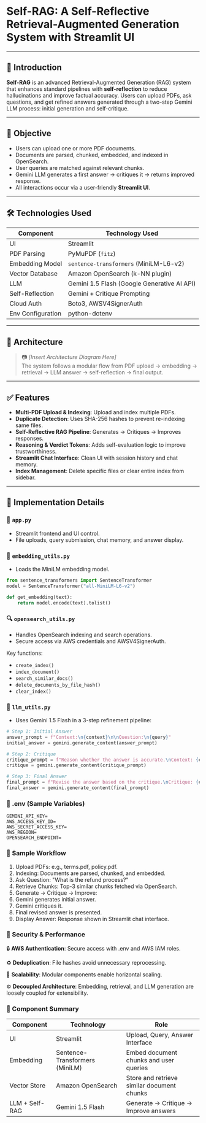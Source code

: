 # Self-RAG: A Self-Reflective Retrieval-Augmented Generation System with Streamlit UI

---

## 🧠 Introduction

**Self-RAG** is an advanced Retrieval-Augmented Generation (RAG) system that enhances standard pipelines with **self-reflection** to reduce hallucinations and improve factual accuracy. Users can upload PDFs, ask questions, and get refined answers generated through a two-step Gemini LLM process: initial generation and self-critique.

---

## 🎯 Objective

- Users can upload one or more PDF documents.
- Documents are parsed, chunked, embedded, and indexed in OpenSearch.
- User queries are matched against relevant chunks.
- Gemini LLM generates a first answer → critiques it → returns improved response.
- All interactions occur via a user-friendly **Streamlit UI**.

---

## 🛠️ Technologies Used

| Component          | Technology Used                                |
|--------------------|-------------------------------------------------|
| UI                 | Streamlit                                       |
| PDF Parsing        | PyMuPDF (`fitz`)                                |
| Embedding Model    | `sentence-transformers` (MiniLM-L6-v2)          |
| Vector Database    | Amazon OpenSearch (k-NN plugin)                 |
| LLM                | Gemini 1.5 Flash (Google Generative AI API)     |
| Self-Reflection    | Gemini + Critique Prompting                     |
| Cloud Auth         | Boto3, AWSV4SignerAuth                          |
| Env Configuration  | python-dotenv                                   |

---

## 🧱 Architecture

> 📷 _[Insert Architecture Diagram Here]_  
The system follows a modular flow from PDF upload → embedding → retrieval → LLM answer → self-reflection → final output.

---

## ✅ Features

- **Multi-PDF Upload & Indexing**: Upload and index multiple PDFs.
- **Duplicate Detection**: Uses SHA-256 hashes to prevent re-indexing same files.
- **Self-Reflective RAG Pipeline**: Generates → Critiques → Improves responses.
- **Reasoning & Verdict Tokens**: Adds self-evaluation logic to improve trustworthiness.
- **Streamlit Chat Interface**: Clean UI with session history and chat memory.
- **Index Management**: Delete specific files or clear entire index from sidebar.

---

## 🧩 Implementation Details

### 📄 `app.py`

- Streamlit frontend and UI control.
- File uploads, query submission, chat memory, and answer display.

### 🧠 `embedding_utils.py`

- Loads the MiniLM embedding model. 

```python
from sentence_transformers import SentenceTransformer
model = SentenceTransformer("all-MiniLM-L6-v2")

def get_embedding(text):
    return model.encode(text).tolist()
```

### 🔍 `opensearch_utils.py`

- Handles OpenSearch indexing and search operations. 
- Secure access via AWS credentials and AWSV4SignerAuth.

Key functions:

- ```create_index()```
- ```index_document()```
- ```search_similar_docs()```
- ```delete_documents_by_file_hash()```
- ```clear_index()```

### 🤖 `llm_utils.py`

- Uses Gemini 1.5 Flash in a 3-step refinement pipeline:

```python
# Step 1: Initial Answer
answer_prompt = f"Context:\n{context}\n\nQuestion:\n{query}"
initial_answer = gemini.generate_content(answer_prompt)

# Step 2: Critique
critique_prompt = f"Reason whether the answer is accurate.\nContext: {context}\nAnswer: {initial_answer}"
critique = gemini.generate_content(critique_prompt)

# Step 3: Final Answer
final_prompt = f"Revise the answer based on the critique.\nCritique: {critique}\nAnswer: {initial_answer}"
final_answer = gemini.generate_content(final_prompt)
```

### 🔐 .env (Sample Variables)

```text
GEMINI_API_KEY=
AWS_ACCESS_KEY_ID=
AWS_SECRET_ACCESS_KEY=
AWS_REGION=
OPENSEARCH_ENDPOINT=
```

### 🔄 Sample Workflow

1. Upload PDFs: e.g., terms.pdf, policy.pdf.
2. Indexing: Documents are parsed, chunked, and embedded.
3. Ask Question: "What is the refund process?"
4. Retrieve Chunks: Top-3 similar chunks fetched via OpenSearch.
5. Generate → Critique → Improve:
6.   Gemini generates initial answer.
7.   Gemini critiques it.
8.   Final revised answer is presented.
9. Display Answer: Response shown in Streamlit chat interface.

### 🔐 Security & Performance

🔒 **AWS Authentication**: Secure access with .env and AWS IAM roles. 

♻️ **Deduplication**: File hashes avoid unnecessary reprocessing. 

🚀 **Scalability**: Modular components enable horizontal scaling. 

⚙️ **Decoupled Architecture**: Embedding, retrieval, and LLM generation are loosely coupled for extensibility. 

### 🔗 Component Summary

| Component      | Technology                     | Role                                       |
| -------------- | ------------------------------ | ------------------------------------------ |
| UI             | Streamlit                      | Upload, Query, Answer Interface            |
| Embedding      | Sentence-Transformers (MiniLM) | Embed document chunks and user queries     |
| Vector Store   | Amazon OpenSearch              | Store and retrieve similar document chunks |
| LLM + Self-RAG | Gemini 1.5 Flash               | Generate → Critique → Improve answers      |

